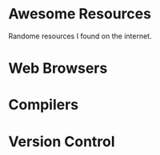 # Awesome Resources

Randome resources I found on the internet.


# Web Browsers


# Compilers


# Version Control

